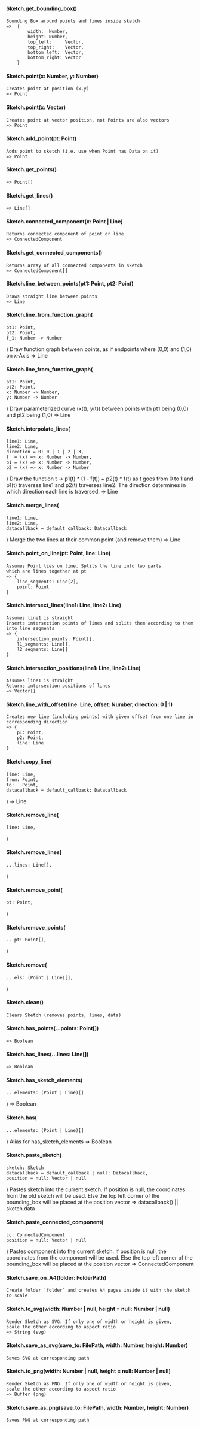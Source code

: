 
#### Sketch.get_bounding_box()
    Bounding Box around points and lines inside sketch
    =>  {
            width:  Number,
            height: Number,
            top_left:     Vector,
            top_right:    Vector,
            bottom_left:  Vector,
            bottom_right: Vector
        }

#### Sketch.point(x: Number, y: Number)
    Creates point at position (x,y)
    => Point
#### Sketch.point(x: Vector)
    Creates point at vector position, not Points are also vectors
    => Point

#### Sketch.add_point(pt: Point)
    Adds point to sketch (i.e. use when Point has Data on it)
    => Point

#### Sketch.get_points()
    => Point[]

#### Sketch.get_lines()
    => Line[]

#### Sketch.connected_component(x: Point | Line)
    Returns connected component of point or line
    => ConnectedComponent

#### Sketch.get_connected_components()
    Returns array of all connected components in sketch
    => ConnectedComponent[]

#### Sketch.line_between_points(pt1: Point, pt2: Point)
    Draws straight line between points
    => Line

#### Sketch.line_from_function_graph(
    pt1: Point, 
    pt2: Point, 
    f_1: Number -> Number
)
    Draw function graph between points, as if
    endpoints where (0,0) and (1,0) on x-Axis
    => Line

#### Sketch.line_from_function_graph(
    pt1: Point, 
    pt2: Point, 
    x: Number -> Number, 
    y: Number -> Number
)
    Draw parameterized curve (x(t), y(t)) between points
    with pt1 being (0,0) and pt2 being (1,0)
    => Line

#### Sketch.interpolate_lines(
    line1: Line, 
    line2: Line, 
    direction = 0: 0 | 1 | 2 | 3,
    f  = (x) => x: Number -> Number,
    p1 = (x) => x: Number -> Number,
    p2 = (x) => x: Number -> Number
)
    Draw the function
        t -> p1(t) * (1 - f(t)) + p2(t) * f(t)
    as t goes from 0 to 1 and p1(t) traverses line1 and p2(t) traverses line2.
    The direction determines in which direction each line is traversed.
    => Line

#### Sketch.merge_lines(
    line1: Line,
    line2: Line,
    datacallback = default_callback: Datacallback
)
    Merge the two lines at their common point (and remove them)
    => Line

#### Sketch.point_on_line(pt: Point, line: Line)
    Assumes Point lies on line. Splits the line into two parts
    which are lines together at pt
    => {
        line_segments: Line[2],
        point: Point
    }

#### Sketch.intersect_lines(line1: Line, line2: Line)
    Assumes line1 is straight
    Inserts intersection points of lines and splits them according to them
    into line segments
    => {
        intersection_points: Point[],
        l1_segments: Line[],
        l2_segments: Line[]
    }

#### Sketch.intersection_positions(line1: Line, line2: Line)
    Assumes line1 is straight
    Returns intersection positions of lines
    => Vector[]

#### Sketch.line_with_offset(line: Line, offset: Number, direction: 0 | 1)
    Creates new line (including points) with given offset from one line in
    corresponding direction
    => {
        p1: Point,
        p2: Point,
        line: Line
    }

#### Sketch.copy_line(
    line: Line, 
    from: Point, 
    to:   Point,
    datacallback = default_callback: Datacallback
)
    => Line

#### Sketch.remove_line(
    line: Line, 
)

#### Sketch.remove_lines(
    ...lines: Line[], 
)

#### Sketch.remove_point(
    pt: Point, 
)

#### Sketch.remove_points(
    ...pt: Point[], 
)

#### Sketch.remove(
    ...els: (Point | Line)[], 
)

#### Sketch.clean()
    Clears Sketch (removes points, lines, data)

#### Sketch.has_points(...points: Point[])
    => Boolean

#### Sketch.has_lines(...lines: Line[])
    => Boolean
    
#### Sketch.has_sketch_elements(
    ...elements: (Point | Line)[]
)
    => Boolean
    
#### Sketch.has(
    ...elements: (Point | Line)[]
)
    Alias for has_sketch_elements
    => Boolean
    
#### Sketch.paste_sketch(
    sketch: Sketch
    datacallback = default_callback | null: Datacallback,
    position = null: Vector | null 
)
    Pastes sketch into the current sketch. If position is null, the coordinates
    from the old sketch will be used. Else the top left corner of the bounding_box
    will be placed at the position vector
    => datacallback() || sketch.data
    
#### Sketch.paste_connected_component(
    cc: ConnectedComponent
    position = null: Vector | null 
)
    Pastes component into the current sketch. If position is null, the coordinates
    from the component will be used. Else the top left corner of the bounding_box
    will be placed at the position vector
    => ConnectedComponent
    
#### Sketch.save_on_A4(folder: FolderPath)
    Create folder `folder` and creates A4 pages inside it with the sketch to scale

#### Sketch.to_svg(width: Number | null, height = null: Number | null)
    Render Sketch as SVG. If only one of width or height is given,
    scale the other according to aspect ratio
    => String (svg)

#### Sketch.save_as_svg(save_to: FilePath, width: Number, height: Number)
    Saves SVG at corresponding path

#### Sketch.to_png(width: Number | null, height = null: Number | null)
    Render Sketch as PNG. If only one of width or height is given,
    scale the other according to aspect ratio
    => Buffer (png)

#### Sketch.save_as_png(save_to: FilePath, width: Number, height: Number)
    Saves PNG at corresponding path
